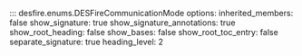 ::: desfire.enums.DESFireCommunicationMode
    options:
        inherited_members: false
        show_signature: true
        show_signature_annotations: true
        show_root_heading: false
        show_bases: false
        show_root_toc_entry: false
        separate_signature: true
        heading_level: 2
